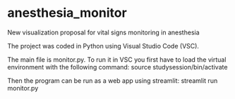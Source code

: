 # anesthesia_monitor
New visualization proposal for vital signs monitoring in anesthesia

The project was coded in Python using Visual Studio Code (VSC).

The main file is monitor.py. To run it in VSC you first have to load the virtual environment with the following command:
source studysession/bin/activate

Then the program can be run as a web app using streamlit:
streamlit run monitor.py
